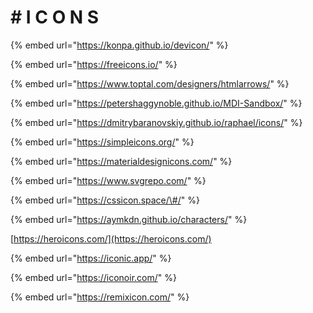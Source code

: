 # \# I C O N S

{% embed url="https://konpa.github.io/devicon/" %}

{% embed url="https://freeicons.io/" %}

{% embed url="https://www.toptal.com/designers/htmlarrows/" %}

{% embed url="https://petershaggynoble.github.io/MDI-Sandbox/" %}

{% embed url="https://dmitrybaranovskiy.github.io/raphael/icons/" %}

{% embed url="https://simpleicons.org/" %}

{% embed url="https://materialdesignicons.com/" %}

{% embed url="https://www.svgrepo.com/" %}

{% embed url="https://cssicon.space/\#/" %}

{% embed url="https://aymkdn.github.io/characters/" %}



[https://heroicons.com/](https://heroicons.com/)

{% embed url="https://iconic.app/" %}



{% embed url="https://iconoir.com/" %}



{% embed url="https://remixicon.com/" %}

